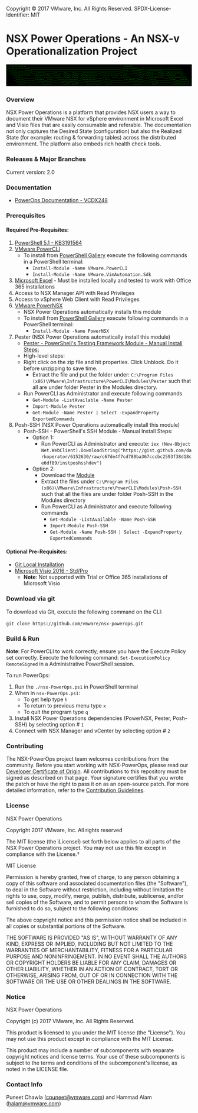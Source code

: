 Copyright © 2017 VMware, Inc. All Rights Reserved.
SPDX-License-Identifier: MIT
# NSX Power Operations - An NSX-v Operationalization Project

![logo](logo.png)

### Overview
NSX Power Operations is a platform that provides NSX users a way to document their VMware NSX for vSphere environment in Microsoft Excel and Visio files that are easily consumable and referable. The documentation not only captures the Desired State (configuration) but also the Realized State (for example: routing & forwarding tables) across the distributed environment. The platform also embeds rich health check tools.

### Releases & Major Branches
Current version: 2.0

### Documentation

* [PowerOps Documentation - VCDX248](http://www.vcdx248.com/)

### Prerequisites

#### Required Pre-Requisites:

1. [PowerShell 5.1 - KB3191564](https://support.microsoft.com/en-us/help/3191564/update-for-windows-management-framework-5-1-for-windows-8-1-and-window)
2. [VMware PowerCLI](https://code.vmware.com/web/dp/tool/vmware-powercli/)
    * To install from [PowerShell Gallery](https://www.powershellgallery.com/) execute the following commands in a PowerShell terminal:
        * `Install-Module -Name VMware.PowerCLI`
        * `Install-Module -Name VMware.VimAutomation.Sdk`
3. [Microsoft Excel](https://products.office.com/en-us/excel) - Must be installed locally and tested to work with Office 365 installations
4. Access to NSX Manager API with Read Privileges
5. Access to vSphere Web Client with Read Privileges
6. [VMware PowerNSX](http://powernsx.github.io)
    * NSX Power Operations automatically installs this module
    * To install from [PowerShell Gallery](https://www.powershellgallery.com/) execute following commands in a PowerShell terminal:
        * `Install-Module -Name PowerNSX`
7. Pester (NSX Power Operations automatically install this module)
    * [Pester - PowerShell's Testing Framework Module - Manual Install Steps:](http://www.powershellmagazine.com/2014/03/12/get-started-with-pester-powershell-unit-testing-framework/)
    * High-level steps:
     * Right click on the zip file and hit properties. Click Unblock. Do it before unzipping to save time.
        * Extract the file and put the folder under: `C:\Program Files (x86)\VMware\Infrastructure\PowerCLI\Modules\Pester` such that all are under folder Pester in the Modules directory.
     * Run PowerCLI as Administrator and execute following commands
         * `Get-Module -ListAvailable -Name Pester`
         * `Import-Module Pester`
         * `Get-Module -Name Pester | Select -ExpandProperty ExportedCommands`
8. Posh-SSH (NSX Power Operations automatically install this module)
    * Posh-SSH - PowerShell's SSH Module - Manual Install Steps:
        * Option 1:
            * Run PowerCLI as Administrator and execute: 
            `iex (New-Object Net.WebClient).DownloadString("https://gist.github.com/darkoperator/6152630/raw/c67de4f7cd780ba367cccbc2593f38d18ce6df89/instposhsshdev")`
        * Option 2:
            * Download the [Module](https://github.com/darkoperator/Posh-SSH/archive/master.zip)
            * Extract the files under `C:\Program Files (x86)\VMware\Infrastructure\PowerCLI\Modules\Posh-SSH` such that all the files are under folder Posh-SSH in the Modules directory
            * Run PowerCLI as Administrator and execute following commands
                * `Get-Module -ListAvailable -Name Posh-SSH`
                * `Import-Module Posh-SSH`
                * `Get-Module -Name Posh-SSH | Select -ExpandProperty ExportedCommands`

#### Optional Pre-Requisites:

* [Git Local Installation](https://git-scm.com/)
* [Microsoft Visio 2016 - Std/Pro](https://products.office.com/en-us/visio)
    * **Note**: Not supported with Trial or Office 365 installations of Microsoft Visio

### Download via git
    
To download via Git, execute the following command on the CLI:

`git clone https://github.com/vmware/nsx-powerops.git`

### Build & Run

**Note**: For PowerCLI to work correctly, ensure you have the Execute Policy set correctly. Execute the following command: `Set-ExecutionPolicy RemoteSigned` in a Administrative PowerShell session.

To run PowerOps:

1. Run the `./nsx-PowerOps.ps1` in PowerShell terminal
2. When in `nsx-PowerOps.ps1`:
    * To get help type `h`
    * To return to previous menu type `x`
    * To quit the program type `q`
3. Install NSX Power Operations dependencies (PowerNSX, Pester, Posh-SSH) by selecting option # `1`
4. Connect with NSX Manager and vCenter by selecting option # `2`

### Contributing
The NSX-PowerOps project team welcomes contributions from the community. Before you start working with NSX-PowerOps, please read our [Developer Certificate of Origin](https://cla.vmware.com/dco). All contributions to this repository must be signed as described on that page. Your signature certifies that you wrote the patch or have the right to pass it on as an open-source patch. For more detailed information, refer to the [Contribution Guidelines](CONTRIBUTING.md).

### License
NSX Power Operations

Copyright 2017 VMware, Inc.  All rights reserved                

The MIT license (the ìLicenseî) set forth below applies to all parts of the NSX Power Operations project.  You may not use this file except in compliance with the License.†

MIT License

Permission is hereby granted, free of charge, to any person obtaining a copy of this software and associated documentation files (the "Software"), to deal in the Software without restriction, including without limitation the rights to use, copy, modify, merge, publish, distribute, sublicense, and/or sell copies of the Software, and to permit persons to whom the Software is furnished to do
so, subject to the following conditions:

The above copyright notice and this permission notice shall be included in all copies or substantial portions of the Software.

THE SOFTWARE IS PROVIDED "AS IS", WITHOUT WARRANTY OF ANY KIND, EXPRESS OR IMPLIED, INCLUDING BUT NOT LIMITED TO THE WARRANTIES OF MERCHANTABILITY, FITNESS FOR A PARTICULAR PURPOSE AND NONINFRINGEMENT. IN NO EVENT SHALL THE AUTHORS OR COPYRIGHT HOLDERS BE LIABLE FOR ANY CLAIM, DAMAGES OR OTHER LIABILITY, WHETHER IN AN ACTION OF CONTRACT, TORT OR OTHERWISE, ARISING FROM, OUT OF OR IN CONNECTION WITH THE SOFTWARE OR THE USE OR OTHER DEALINGS IN THE SOFTWARE.

### Notice
NSX Power Operations

Copyright (c) 2017 VMware, Inc. All Rights Reserved. 

This product is licensed to you under the MIT license (the "License").  You may not use this product except in compliance with the MIT License.  

This product may include a number of subcomponents with separate copyright notices and license terms. Your use of these subcomponents is subject to the terms and conditions of the subcomponent's license, as noted in the LICENSE file. 

### Contact Info
Puneet Chawla (cpuneet@vmware.com) and Hammad Alam (halam@vmware.com)
